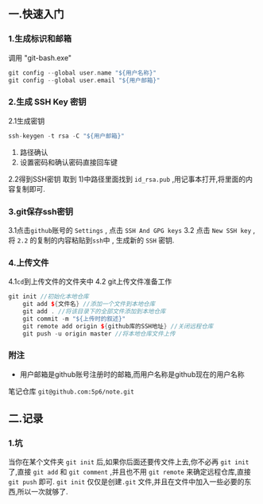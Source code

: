 ## 一.快速入门
### 1.生成标识和邮箱
调用 "git-bash.exe"
``` C++ {.line-numbers}
git config --global user.name "${用户名称}" 
git config --global user.email "${用户邮箱}"
```
### 2.生成 SSH Key 密钥
2.1生成密钥
```C++ {.line-numbers}
ssh-keygen -t rsa -C "${用户邮箱}"
```
1) 路径确认
2) 设置密码和确认密码直接回车键

2.2得到SSH密钥
取到 1)中路径里面找到 `id_rsa.pub` ,用记事本打开,将里面的内容复制即可.

### 3.git保存ssh密钥
3.1点击`github`账号的 `Settings` , 点击 `SSH And GPG keys`
3.2 点击 `New SSH key` ,将 `2.2` 的复制的内容粘贴到`ssh`中 , 生成新的 `SSH` 密钥.

### 4.上传文件
4.1`cd`到上传文件的文件夹中
4.2 git上传文件准备工作
``` C++ {.line-numbers}
git init //初始化本地仓库
    git add ${文件名} //添加一个文件到本地仓库
    git add . //将该目录下的全部文件添加到本地仓库
    git commit -m "${上传时的叙述}"
    git remote add origin ${github库的SSH地址} //关闭远程仓库
    git push -u origin master //将本地仓库文件上传
```


### 附注
* 用户邮箱是github账号注册时的邮箱,而用户名称是github现在的用户名称






笔记仓库
`git@github.com:5p6/note.git`

## 二.记录
### 1.坑
当你在某个文件夹 `git init` 后,如果你后面还要传文件上去,你不必再 `git init` 了,直接 `git add`  和 `git comment` ,并且也不用 `git remote` 来确定远程仓库,直接 `git push` 即可.
`git init` 仅仅是创建`.git` 文件,并且在文件中加入一些必要的东西,所以一次就够了.

